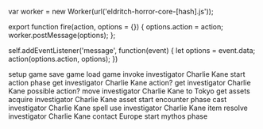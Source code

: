 var worker = new Worker(url('eldritch-horror-core-[hash].js'));

export function fire(action, options = {}) {
  options.action = action;
  worker.postMessage(options);
};

self.addEventListener('message', function(event) {
  let options = event.data;
  action(options.action, options);
})

setup game
save game
load game
invoke investigator Charlie Kane
start action phase
get investigator Charlie Kane action?
get investigator Charlie Kane possible action?
move investigator Charlie Kane to Tokyo
get assets
acquire investigator Charlie Kane asset <Acquire card name>
start encounter phase
cast investigator Charlie Kane spell <Spell card name>
use investigator Charlie Kane item <Item card name>
resolve investigator Charlie Kane contact Europe
start mythos phase
